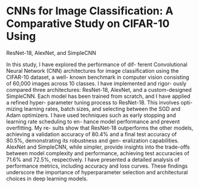 # CNNs for Image Classification: A Comparative Study on CIFAR-10 Using
ResNet-18, AlexNet, and SimpleCNN

In this study, I have explored the performance of dif-
ferent Convolutional Neural Network (CNN) architectures
for image classification using the CIFAR-10 dataset, a well-
known benchmark in computer vision consisting of 60,000
images across 10 classes. I have implemented and rigor-
ously compared three architectures: ResNet-18, AlexNet,
and a custom-designed SimpleCNN. Each model has been
trained from scratch, and I have applied a refined hyper-
parameter tuning process to ResNet-18. This involves opti-
mizing learning rates, batch sizes, and selecting between
the SGD and Adam optimizers. I have used techniques
such as early stopping and learning rate scheduling to en-
hance model performance and prevent overfitting. My re-
sults show that ResNet-18 outperforms the other models,
achieving a validation accuracy of 80.4% and a final test
accuracy of 80.5%, demonstrating its robustness and gen-
eralization capabilities. AlexNet and SimpleCNN, while
simpler, provide insights into the trade-offs between model
complexity and performance, achieving test accuracies of
71.6% and 72.5%, respectively. I have presented a detailed
analysis of performance metrics, including accuracy and
loss curves. These findings underscore the importance of
hyperparameter selection and architectural choices in deep
learning models.
